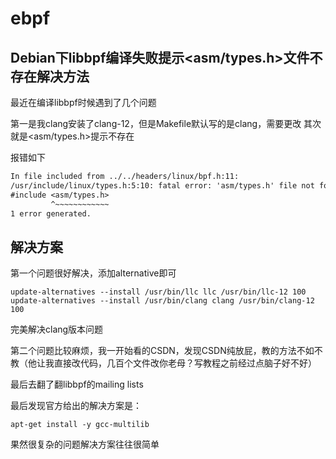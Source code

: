 # ebpf

## Debian下libbpf编译失败提示<asm/types.h>文件不存在解决方法

最近在编译libbpf时候遇到了几个问题

第一是我clang安装了clang-12，但是Makefile默认写的是clang，需要更改
其次就是<asm/types.h>提示不存在

报错如下
```txt
In file included from ../../headers/linux/bpf.h:11:
/usr/include/linux/types.h:5:10: fatal error: 'asm/types.h' file not found
#include <asm/types.h>
         ^~~~~~~~~~~~~
1 error generated.
```

## 解决方案

第一个问题很好解决，添加alternative即可
```shell
update-alternatives --install /usr/bin/llc llc /usr/bin/llc-12 100
update-alternatives --install /usr/bin/clang clang /usr/bin/clang-12 100
```

完美解决clang版本问题

第二个问题比较麻烦，我一开始看的CSDN，发现CSDN纯放屁，教的方法不如不教（他让我直接改代码，几百个文件改你老母？写教程之前经过点脑子好不好）

最后去翻了翻libbpf的mailing lists

最后发现官方给出的解决方案是：
```shell
apt-get install -y gcc-multilib
```

果然很复杂的问题解决方案往往很简单
